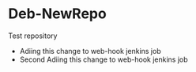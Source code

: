 # Deb-NewRepo
Test repository

- Adiing this change to web-hook jenkins job
- Second Adiing this change to web-hook jenkins job
